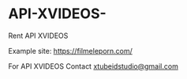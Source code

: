 # API-XVIDEOS-
Rent API XVIDEOS 

Example site: https://filmeleporn.com/

For API XVIDEOS  Contact xtubeidstudio@gmail.com 
